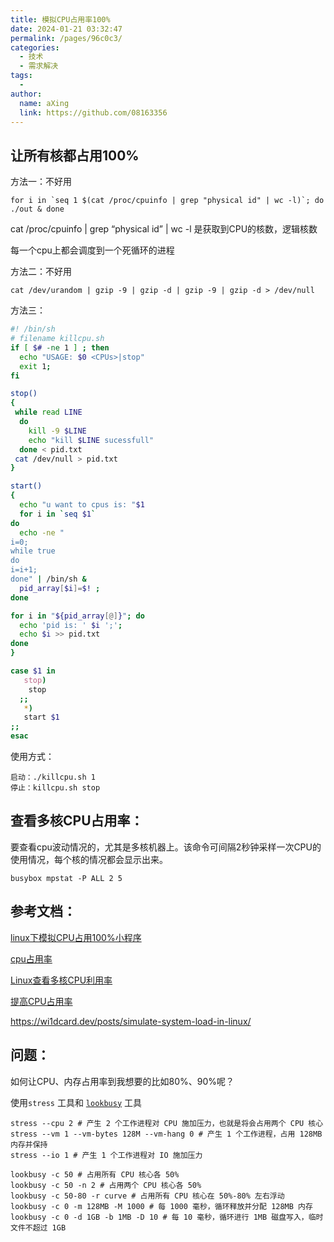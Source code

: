 ```yaml
---
title: 模拟CPU占用率100%
date: 2024-01-21 03:32:47
permalink: /pages/96c0c3/
categories:
  - 技术
  - 需求解决
tags:
  - 
author: 
  name: aXing
  link: https://github.com/08163356
---
```

## 让所有核都占用100%

方法一：不好用

```
for i in `seq 1 $(cat /proc/cpuinfo | grep "physical id" | wc -l)`; do ./out & done
```

cat /proc/cpuinfo | grep “physical id” | wc -l 是获取到CPU的核数，逻辑核数

每一个cpu上都会调度到一个死循环的进程

方法二：不好用

```
cat /dev/urandom | gzip -9 | gzip -d | gzip -9 | gzip -d > /dev/null
```

方法三：

```sh
#! /bin/sh 
# filename killcpu.sh
if [ $# -ne 1 ] ; then
  echo "USAGE: $0 <CPUs>|stop"
  exit 1;
fi

stop()
{
 while read LINE
  do
    kill -9 $LINE
    echo "kill $LINE sucessfull"
  done < pid.txt
 cat /dev/null > pid.txt
}

start()
{
  echo "u want to cpus is: "$1
  for i in `seq $1`
do
  echo -ne " 
i=0; 
while true
do
i=i+1; 
done" | /bin/sh &
  pid_array[$i]=$! ;
done

for i in "${pid_array[@]}"; do
  echo 'pid is: ' $i ';';
  echo $i >> pid.txt
done
}

case $1 in
   stop)
    stop
  ;;
   *)
   start $1
;;
esac
```

使用方式：

```
启动：./killcpu.sh 1
停止：killcpu.sh stop
```





## 查看多核CPU占用率：

要查看cpu波动情况的，尤其是多核机器上。该命令可间隔2秒钟采样一次CPU的使用情况，每个核的情况都会显示出来。

```
busybox mpstat -P ALL 2 5
```

## 参考文档：

[linux下模拟CPU占用100%小程序](https://blog.51cto.com/u_15077560/4195779)

[cpu占用率](https://blog.csdn.net/AlbenXie/article/details/72885951)

[Linux查看多核CPU利用率](https://blog.csdn.net/unix21/article/details/8544578)

[提高CPU占用率](https://www.programminghunter.com/article/2382125874/)

https://wi1dcard.dev/posts/simulate-system-load-in-linux/

## 问题：

如何让CPU、内存占用率到我想要的比如80%、90%呢？

使用`stress` 工具和 [`lookbusy`](http://www.devin.com/lookbusy/) 工具

```
stress --cpu 2 # 产生 2 个工作进程对 CPU 施加压力，也就是将会占用两个 CPU 核心
stress --vm 1 --vm-bytes 128M --vm-hang 0 # 产生 1 个工作进程，占用 128MB 内存并保持
stress --io 1 # 产生 1 个工作进程对 IO 施加压力
```

```
lookbusy -c 50 # 占用所有 CPU 核心各 50%
lookbusy -c 50 -n 2 # 占用两个 CPU 核心各 50%
lookbusy -c 50-80 -r curve # 占用所有 CPU 核心在 50%-80% 左右浮动
lookbusy -c 0 -m 128MB -M 1000 # 每 1000 毫秒，循环释放并分配 128MB 内存
lookbusy -c 0 -d 1GB -b 1MB -D 10 # 每 10 毫秒，循环进行 1MB 磁盘写入，临时文件不超过 1GB
```

